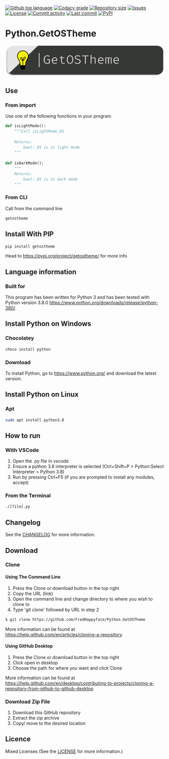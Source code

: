 [![Github top language](https://img.shields.io/github/languages/top/FredHappyface/Python.GetOSTheme.svg?style=for-the-badge)](../../)
[![Codacy grade](https://img.shields.io/codacy/grade/9f0a36e773394f15844ab296597e9732.svg?style=for-the-badge)](https://www.codacy.com/manual/FredHappyface/Python.GetOSTheme)
[![Repository size](https://img.shields.io/github/repo-size/FredHappyface/Python.GetOSTheme.svg?style=for-the-badge)](../../)
[![Issues](https://img.shields.io/github/issues/FredHappyface/Python.GetOSTheme.svg?style=for-the-badge)](../../issues)
[![License](https://img.shields.io/github/license/FredHappyface/Python.GetOSTheme.svg?style=for-the-badge)](/LICENSE.md)
[![Commit activity](https://img.shields.io/github/commit-activity/m/FredHappyface/Python.GetOSTheme.svg?style=for-the-badge)](../../commits/master)
[![Last commit](https://img.shields.io/github/last-commit/FredHappyface/Python.GetOSTheme.svg?style=for-the-badge)](../../commits/master)
[![PyPI](https://img.shields.io/pypi/dm/getostheme.svg?style=for-the-badge)](https://pypi.org/project/getostheme/)

# Python.GetOSTheme

<img src="readme-assets/icons/name.png" alt="Project Icon" width="750">

## Use

### From import

Use one of the following functions in your program

```python
def isLightMode():
	"""Call isLightMode_OS

	Returns:
		bool: OS is in light mode
	"""

def isDarkMode():
	"""
	Returns:
		bool: OS is in dark mode
	"""
```

### From CLI
Call from the command line

```bash
getostheme
```

## Install With PIP

```python
pip install getostheme
```

Head to https://pypi.org/project/getostheme/ for more info

## Language information
### Built for
This program has been written for Python 3 and has been tested with
Python version 3.8.0 <https://www.python.org/downloads/release/python-380/>.

## Install Python on Windows
### Chocolatey
```powershell
choco install python
```
### Download
To install Python, go to <https://www.python.org/> and download the latest
version.

## Install Python on Linux
### Apt
```bash
sudo apt install python3.8
```

## How to run
### With VSCode
1. Open the .py file in vscode
2. Ensure a python 3.8 interpreter is selected (Ctrl+Shift+P > Python:Select Interpreter > Python 3.8)
3. Run by pressing Ctrl+F5 (if you are prompted to install any modules, accept)
### From the Terminal
```bash
./[file].py
```


## Changelog
See the [CHANGELOG](/CHANGELOG.md) for more information.


## Download
### Clone
#### Using The Command Line
1. Press the Clone or download button in the top right
2. Copy the URL (link)
3. Open the command line and change directory to where you wish to
clone to
4. Type 'git clone' followed by URL in step 2
```bash
$ git clone https://github.com/FredHappyface/Python.GetOSTheme
```

More information can be found at
<https://help.github.com/en/articles/cloning-a-repository>

#### Using GitHub Desktop
1. Press the Clone or download button in the top right
2. Click open in desktop
3. Choose the path for where you want and click Clone

More information can be found at
<https://help.github.com/en/desktop/contributing-to-projects/cloning-a-repository-from-github-to-github-desktop>

### Download Zip File

1. Download this GitHub repository
2. Extract the zip archive
3. Copy/ move to the desired location


## Licence
Mixed Licenses
(See the [LICENSE](/LICENSE.md) for more information.)
